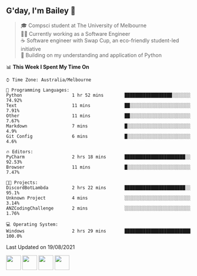 ## G'day, I'm Bailey 👋

> 🎓 Compsci student at The University of Melbourne <br>
> 👨‍💻 Currently working as a Software Engineer<br>
> ☕️ Software engineer with Swap Cup, an eco-friendly student-led initiative <br>
> 🌱 Building on my understanding and application of Python

<!--START_SECTION:waka-->
📊 **This Week I Spent My Time On** 

```text
⌚︎ Time Zone: Australia/Melbourne

💬 Programming Languages: 
Python                   1 hr 52 mins        ██████████████████░░░░░░░   74.92% 
Text                     11 mins             ██░░░░░░░░░░░░░░░░░░░░░░░   7.91% 
Other                    11 mins             ██░░░░░░░░░░░░░░░░░░░░░░░   7.67% 
Markdown                 7 mins              █░░░░░░░░░░░░░░░░░░░░░░░░   4.9% 
Git Config               6 mins              █░░░░░░░░░░░░░░░░░░░░░░░░   4.6%

🔥 Editors: 
PyCharm                  2 hrs 18 mins       ███████████████████████░░   92.53% 
Browser                  11 mins             █░░░░░░░░░░░░░░░░░░░░░░░░   7.47%

🐱‍💻 Projects: 
DiscordBotLambda         2 hrs 22 mins       ███████████████████████░░   95.1% 
Unknown Project          4 mins              ░░░░░░░░░░░░░░░░░░░░░░░░░   3.14% 
ANZCodingChallenge       2 mins              ░░░░░░░░░░░░░░░░░░░░░░░░░   1.76%

💻 Operating System: 
Windows                  2 hrs 29 mins       █████████████████████████   100.0%

```


 Last Updated on 19/08/2021
<!--END_SECTION:waka-->

[<img height="40px" src="https://img.icons8.com/ios-filled/2x/linkedin.png">](https://linkedin.com/in/baileybutler1)
[<img height="40px" src="https://img.icons8.com/ios-filled/2x/github.png">](https://github.com/baely)
[<img height="40px" src="https://img.icons8.com/ios-filled/2x/salesforce.png">](https://trailblazer.me/id/baileybutler)
[<img height="40px" src="https://img.icons8.com/ios-filled/2x/instagram.png">](https://instagram.com/bae1y)
